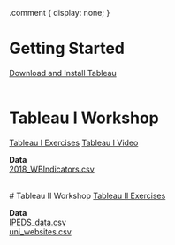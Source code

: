 .comment { display: none; }

# Getting Started
[Download and Install Tableau](download.md)  <br><br>


# Tableau I Workshop
[Tableau I Exercises](TableauI_Exercises.pdf)
[Tableau I Video]()

**Data**<br>
[2018_WBIndicators.csv](2018_WBIndicators.csv)  <br><br>


<span class="comment"># Tableau II Workshop</span>
<span class="comment">[Tableau II Exercises](TableauII_Exercises.pdf)</span>

<span class="comment">**Data**<br></span>
<span class="comment">[IPEDS_data.csv](IPEDS_data.csv)<br></span>
<span class="comment">[uni_websites.csv](uni_websites.csv)</span>
